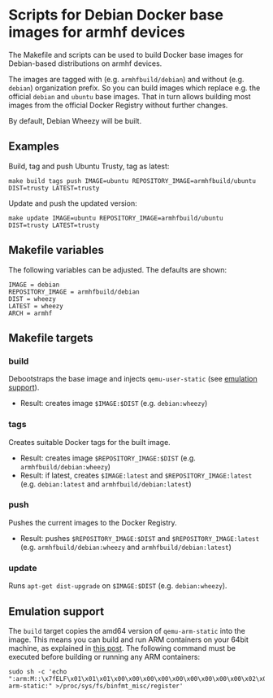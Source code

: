 # Scripts for Debian Docker base images for armhf devices

The Makefile and scripts can be used to build Docker base images for Debian-based distributions on armhf devices.

The images are tagged with (e.g. `armhfbuild/debian`) and without (e.g. `debian`) organization prefix. So you can build images which replace e.g. the official `debian` and `ubuntu` base images. That in turn allows building most images from the official Docker Registry without further changes.

By default, Debian Wheezy will be built.

## Examples

Build, tag and push Ubuntu Trusty, tag as latest:

    make build tags push IMAGE=ubuntu REPOSITORY_IMAGE=armhfbuild/ubuntu DIST=trusty LATEST=trusty

Update and push the updated version:

    make update IMAGE=ubuntu REPOSITORY_IMAGE=armhfbuild/ubuntu DIST=trusty LATEST=trusty

## Makefile variables

The following variables can be adjusted. The defaults are shown:

    IMAGE = debian
    REPOSITORY_IMAGE = armhfbuild/debian
    DIST = wheezy
    LATEST = wheezy
    ARCH = armhf

## Makefile targets

### build

Debootstraps the base image and injects `qemu-user-static` (see [emulation support](#emulation-support)).

* Result: creates image `$IMAGE:$DIST` (e.g. `debian:wheezy`)

### tags

Creates suitable Docker tags for the built image.

* Result: creates image `$REPOSITORY_IMAGE:$DIST` (e.g. `armhfbuild/debian:wheezy`)
* Result: if latest, creates `$IMAGE:latest` and `$REPOSITORY_IMAGE:latest` (e.g. `debian:latest` and `armhfbuild/debian:latest`)

### push

Pushes the current images to the Docker Registry.

* Result: pushes `$REPOSITORY_IMAGE:$DIST` and `$REPOSITORY_IMAGE:latest` (e.g. `armhfbuild/debian:wheezy` and `armhfbuild/debian:latest`)

### update

Runs `apt-get dist-upgrade` on `$IMAGE:$DIST` (e.g. `debian:wheezy`).

## Emulation support

The `build` target copies the amd64 version of `qemu-arm-static` into the image. This means you can build and run ARM containers on your 64bit machine, as explained in [this post](https://groups.google.com/forum/#!msg/coreos-dev/YC-G_rVFnI4/ncS5bjxYWdc). The following command must be executed before building or running any ARM containers:

    sudo sh -c 'echo ":arm:M::\x7fELF\x01\x01\x01\x00\x00\x00\x00\x00\x00\x00\x00\x00\x02\x00\x28\x00:\xff\xff\xff\xff\xff\xff\xff\x00\xff\xff\xff\xff\xff\xff\xff\xff\xfe\xff\xff\xff:/usr/bin/qemu-arm-static:" >/proc/sys/fs/binfmt_misc/register'
